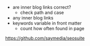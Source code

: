 - are inner blog links correct?
  - check path and case
- any inner blog links
- keywords variable in front matter
  - count how often found in page

https://github.com/saymedia/seosuite